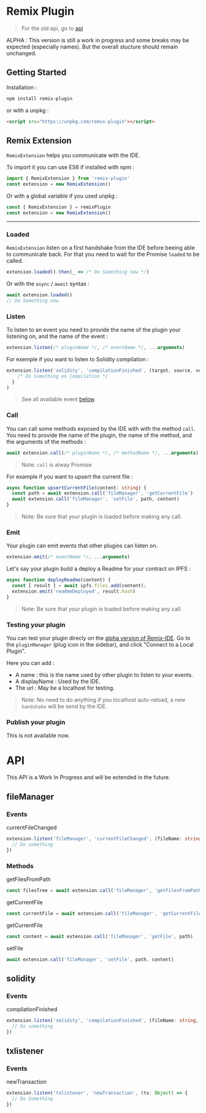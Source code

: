 # Remix Plugin

> For the old api, go to [api](./api.md)

ALPHA : This version is still a work in progress and some breaks may be expected (especially names). But the overall stucture should remain unchanged.

## Getting Started

Installation : 
```bash
npm install remix-plugin
```

or with a unpkg : 
```html
<script src="https://unpkg.com/remix-plugin"></script>
```

## Remix Extension
`RemixExtension` helps you communicate with the IDE.

To import it you can use ES6 if installed with npm : 
```javascript
import { RemixExtension } from 'remix-plugin'
const extension = new RemixExtension()
```

Or with a global variable if you used unpkg : 
```javascript
const { RemixExtension } = remixPlugin
const extension = new RemixExtension()
```

---

### Loaded
`RemixExtension` listen on a first handshake from the IDE before beeing able to communicate back. For that you need to wait for the Promise `loaded` to be called.

```javascript
extension.loaded().then(_ => /* Do Something now */)
```

Or with the `async` / `await` syntax : 
```javascript
await extension.loaded()
// Do Something now
```

### Listen
To listen to an event you need to provide the name of the plugin your listening on, and the name of the event : 
```javascript
extension.listen(/* pluginName */, /* eventName */, ...arguments)
```

For exemple if you want to listen to Solidity compilation : 
```javascript
extension.listen('solidity', 'compilationFinished', (target, source, version, data) => {
    /* Do Something on Compilation */
  }
)
```

> See all available event [below](#api).

### Call 
You can call some methods exposed by the IDE with with the method `call`. You need to provide the name of the plugin, the name of the method, and the arguments of the methods : 
```javascript
await extension.call(/* pluginName */, /* methodName */, ...arguments)
```
> Note: `call` is alway Promise

For example if you want to upsert the current file : 
```typescript
async function upsertCurrentFile(content: string) {
  const path = await extension.call('fileManager', 'getCurrentFile')
  await extension.call('fileManager', 'setFile', path, content)
}
```

> Note: Be sure that your plugin is loaded before making any call.

### Emit
Your plugin can emit events that other plugins can listen on.
```javascript
extension.emit(/* eventName */, ...arguments)
```

Let's say your plugin build a deploy a Readme for your contract on IPFS : 
```javascript
async function deployReadme(content) {
  const [ result ] = await ipfs.files.add(content);
  extension.emit('readmeDeployed', result.hash)
}
```

> Note: Be sure that your plugin is loaded before making any call.

### Testing your plugin
You can test your plugin direcly on the [alpha version of Remix-IDE](https://remix-alpha.ethereum.org). Go to the `pluginManager` (plug icon in the sidebar), and click "Connect to a Local Plugin".

Here you can add : 
- A name : this is the name used by other plugin to listen to your events.
- A displayName : Used by the IDE.
- The url : May be a localhost for testing.

> Note: No need to do anything if you localhost auto-reload, a new `handshake` will be send by the IDE.

### Publish your plugin
This is not available now.

# API
This API is a Work In Progress and will be extended in the future.

## fileManager

### Events
currentFileChanged
```typescript
extension.listen('fileManager', 'currentFileChanged', (fileName: string) => {
  // Do something
})
```

### Methods
getFilesFromPath
```typescript
const filesTree = await extension.call('fileManager', 'getFilesFromPath', path)
```

getCurrentFile
```typescript
const currentFile = await extension.call('fileManager', 'getCurrentFile')
```

getCurrentFile
```typescript
const content = await extension.call('fileManager', 'getFile', path)
```

setFile
```typescript
await extension.call('fileManager', 'setFile', path, content)
```

## solidity

### Events
compilationFinished
```typescript
extension.listen('solidity', 'compilationFinished', (fileName: string, source: Object, version: string, data: Object) => {
  // Do something
})
```

## txlistener

### Events
newTransaction
```typescript
extension.listen('txlistener', 'newTransaction', (tx: Object) => {
  // Do Something
})
```